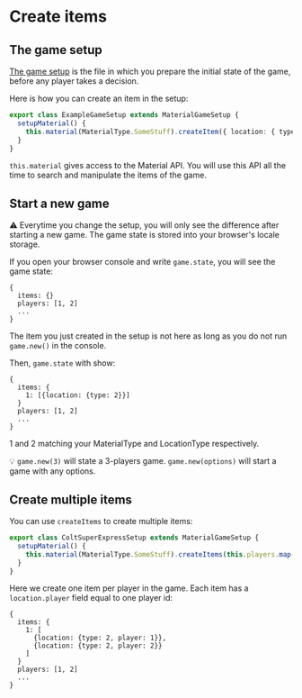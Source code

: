 # Create items

## The game setup

[The game setup](https://github.com/gamepark/board-game-template/blob/main/rules/src/GameTemplateSetup.ts) is the file in which you prepare the initial state of the game, before any player takes a decision.

Here is how you can create an item in the setup:

```typescript
export class ExampleGameSetup extends MaterialGameSetup {
  setupMaterial() {
    this.material(MaterialType.SomeStuff).createItem({ location: { type: LocationType.SomeSpace } })
  }
}
```

`this.material` gives access to the Material API. You will use this API all the time to search and manipulate the items of the game.

## Start a new game

:warning: Everytime you change the setup, you will only see the difference after starting a new game.
The game state is stored into your browser's locale storage.

If you open your browser console and write `game.state`, you will see the game state:
```
{
  items: {}
  players: [1, 2]
  ...
}
```

The item you just created in the setup is not here as long as you do not run `game.new()` in the console.

Then, `game.state` with show:
```
{
  items: {
    1: [{location: {type: 2}}]
  }
  players: [1, 2]
  ...
}
```
1 and 2 matching your MaterialType and LocationType respectively.

:bulb: `game.new(3)` will state a 3-players game. `game.new(options)` will start a game with any options.

## Create multiple items

You can use `createItems` to create multiple items:

```typescript
export class ColtSuperExpressSetup extends MaterialGameSetup {
  setupMaterial() {
    this.material(MaterialType.SomeStuff).createItems(this.players.map(player => ({ location: { type: LocationType.SomeSpace, player } })))
  }
}
```
Here we create one item per player in the game. Each item has a `location.player` field equal to one player id:
```
{
  items: {
    1: [
      {location: {type: 2, player: 1}},
      {location: {type: 2, player: 2}}
    ]
  }
  players: [1, 2]
  ...
}
```